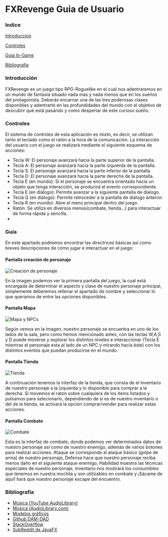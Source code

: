 # FXRevenge Guia de Usuario

### Indice

[Introduccion](#Introducción)

[Controles](#Controles)

[Guia In-Game](#Guía)

[Bibliografía](#Bibliografía)

### Introducción

FXRevenge es un juego tipo RPG-Roguelike en el cual nos adentraremos en un mundo de fantasía situado nada mas y nada menos que en los sueños del protagonista. Deberás encarnar una de las tres poderosas clases disponibles y adentrarte en las profundidades del mundo con el objetivo de descubrir qué está pasando y como despertar de este curioso sueño. 



### Controles

El sistema de controles de esta aplicación es mixto, es decir, se utilizan tanto el teclado como el ratón a la hora de la comunicación. La interacción del usuario con el juego se realizará mediante el siguiente esquema de acciones:

- Tecla W: El personaje avanzará hacia la parte superior de la pantalla.
- Tecla A: El personaje avanzará hacia la parte izquierda de la pantalla. 
- Tecla S: El personaje avanzará hacia la parte inferior de la pantalla.
- Tecla D: El personaje avanzará hacia la parte derecha de la pantalla.
- Tecla E (en mundo): Si el personaje se encuentra orientado hacia un objeto que tenga interacción, se producirá el evento correspondiente. 
- Tecla E (en diálogo): Permite avanzar a la siguiente pantalla de dialogo. 
- Tecla Q (en diálogo): Permite retroceder a la pantalla de diálogo anterior.
- Tecla R (en mundo): Abre el menú principal dentro del juego.
- Ratón: Se utiliza en diversos menús(combate, tienda...) para interactuar de forma rápida y sencilla.
- 

### Guía

En este apartado podremos encontrar las directrices básicas así como breves descripciones de cómo jugar e interactuar en el juego:

#### Pantalla creación de personaje

![Creación de personaje](https://puu.sh/FgvmZ/a74a4c9286.png) 

En la imagen podemos ver la primera pantalla del juego, la cual está encargada de determinar el aspecto y clase de nuestro personaje principal, simplemente deberemos rellenar el apartado de nombre y seleccionar lo que queramos de entre las opciones disponibles. 



#### Pantalla Mapa 

![Mapa y NPCs](https://puu.sh/FgvF8/064e7a7540.png)

Según vemos en la imagen, nuestro personaje se encuentra en uno de los lados de la sala, pero como hemos mencionado antes, con las teclas W,A,S y D puede moverse y explorar los distintos niveles e interaccionar (Tecla E mientras el personaje esta al lado de un NPC y mirando hacia éste) con los distintos eventos que puedan producirse en el mundo. 



#### Pantalla Tienda

![Tienda](https://puu.sh/FgvtG/4b55875e5a.png)

A continuación tenemos la interfaz de la tienda, que consta de el inventario de nuestro personaje a la izquierda y lo disponible para comprar a la derecha. Si movemos el raton sobre cualquiera de los items listados y pulsamos para selecionarlo, dependiendo de si es de nuestro inventario o del de la tienda, se activará la opción comprar/vender para realizar estas acciones. 



#### Pantalla Combate

![Combate](https://puu.sh/FgvyL/9c29609d63.png)

Esta es la interfaz de combate, donde podemos ver determinados datos de nuestro personaje así como de nuestro enemigo, además de varios botones para realizar acciones. Ataque se corresponde al ataque básico (golpe de arma) de nuestro personaje, Defensa hace que nuestro personaje reciba menos daño en el siguiente ataque enemigo, Habilidad muestra las técnicas especiales de nuestro personaje, Inventario nos mostrará los consumibles que tenemos en nuestra mochila y son utilizables en combate y ¡Sácame de aquí! hará que nuestro personaje escape del encuentro. 

### Bibliografía

- [Música (YouTube AudioLibrary)](https://www.youtube.com/channel/UCht8qITGkBvXKsR1Byln-wA)
- [Música (AudioLibrary.com)](https://www.audiolibrary.com.co/)
- [Modelos gráficos](https://opengameart.org/)
- [Github DAM-DAD](https://github.com/dam-dad) 
- [StackOverflow](https://stackoverflow.com/questions/)
- [SubReddit de JavaFX](https://www.reddit.com/r/JavaFX/)

